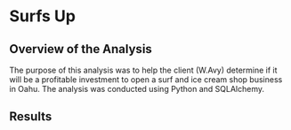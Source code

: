 # **Surfs Up**

## **Overview of the Analysis**

The purpose of this analysis was to help the client (W.Avy) determine if it will be a profitable investment to open a surf and ice cream shop business in Oahu. The analysis was conducted using Python and SQLAlchemy. 

## **Results** 


